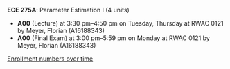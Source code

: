 **ECE 275A**: Parameter Estimation I (4 units)

- **A00** (Lecture) at 3:30 pm–4:50 pm on Tuesday, Thursday at RWAC 0121 by Meyer, Florian (A16188343)
- **A00** (Final Exam) at 3:00 pm–5:59 pm on Monday at RWAC 0121 by Meyer, Florian (A16188343)

[Enrollment numbers over time](./ECE275A.tsv)
